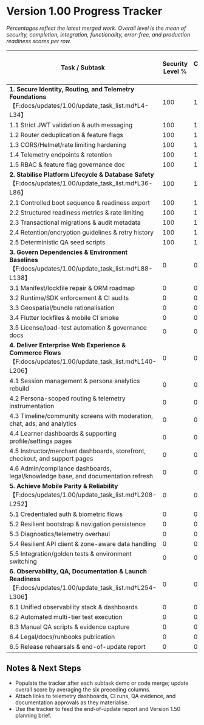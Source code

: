 # Version 1.00 Progress Tracker

_Percentages reflect the latest merged work. Overall level is the mean of security, completion, integration, functionality, error-free, and production readiness scores per row._

| Task / Subtask | Security Level % | Completion Level % | Integration Level % | Functionality Level % | Error Free Level % | Production Level % | Overall Level % |
| --- | --- | --- | --- | --- | --- | --- | --- |
| **1. Secure Identity, Routing, and Telemetry Foundations**【F:docs/updates/1.00/update_task_list.md†L4-L34】 | 100 | 100 | 100 | 100 | 100 | 100 | 100 |
| 1.1 Strict JWT validation & auth messaging | 100 | 100 | 100 | 100 | 100 | 100 | 100 |
| 1.2 Router deduplication & feature flags | 100 | 100 | 100 | 100 | 100 | 100 | 100 |
| 1.3 CORS/Helmet/rate limiting hardening | 100 | 100 | 100 | 100 | 100 | 100 | 100 |
| 1.4 Telemetry endpoints & retention | 100 | 100 | 100 | 100 | 100 | 100 | 100 |
| 1.5 RBAC & feature flag governance doc | 100 | 100 | 100 | 100 | 100 | 100 | 100 |
| **2. Stabilise Platform Lifecycle & Database Safety**【F:docs/updates/1.00/update_task_list.md†L36-L86】 | 100 | 100 | 100 | 100 | 100 | 100 | 100 |
| 2.1 Controlled boot sequence & readiness export | 100 | 100 | 100 | 100 | 100 | 100 | 100 |
| 2.2 Structured readiness metrics & rate limiting | 100 | 100 | 100 | 100 | 100 | 100 | 100 |
| 2.3 Transactional migrations & audit metadata | 100 | 100 | 100 | 100 | 100 | 100 | 100 |
| 2.4 Retention/encryption guidelines & retry history | 100 | 100 | 100 | 100 | 100 | 100 | 100 |
| 2.5 Deterministic QA seed scripts | 100 | 100 | 100 | 100 | 100 | 100 | 100 |
| **3. Govern Dependencies & Environment Baselines**【F:docs/updates/1.00/update_task_list.md†L88-L138】 | 0 | 0 | 0 | 0 | 0 | 0 | 0 |
| 3.1 Manifest/lockfile repair & ORM roadmap | 0 | 0 | 0 | 0 | 0 | 0 | 0 |
| 3.2 Runtime/SDK enforcement & CI audits | 0 | 0 | 0 | 0 | 0 | 0 | 0 |
| 3.3 Geospatial/bundle rationalisation | 0 | 0 | 0 | 0 | 0 | 0 | 0 |
| 3.4 Flutter lockfiles & mobile CI smoke | 0 | 0 | 0 | 0 | 0 | 0 | 0 |
| 3.5 License/load-test automation & governance docs | 0 | 0 | 0 | 0 | 0 | 0 | 0 |
| **4. Deliver Enterprise Web Experience & Commerce Flows**【F:docs/updates/1.00/update_task_list.md†L140-L206】 | 0 | 0 | 0 | 0 | 0 | 0 | 0 |
| 4.1 Session management & persona analytics rebuild | 0 | 0 | 0 | 0 | 0 | 0 | 0 |
| 4.2 Persona-scoped routing & telemetry instrumentation | 0 | 0 | 0 | 0 | 0 | 0 | 0 |
| 4.3 Timeline/community screens with moderation, chat, ads, and analytics | 0 | 0 | 0 | 0 | 0 | 0 | 0 |
| 4.4 Learner dashboards & supporting profile/settings pages | 0 | 0 | 0 | 0 | 0 | 0 | 0 |
| 4.5 Instructor/merchant dashboards, storefront, checkout, and support pages | 0 | 0 | 0 | 0 | 0 | 0 | 0 |
| 4.6 Admin/compliance dashboards, legal/knowledge base, and documentation refresh | 0 | 0 | 0 | 0 | 0 | 0 | 0 |
| **5. Achieve Mobile Parity & Reliability**【F:docs/updates/1.00/update_task_list.md†L208-L252】 | 0 | 0 | 0 | 0 | 0 | 0 | 0 |
| 5.1 Credentialed auth & biometric flows | 0 | 0 | 0 | 0 | 0 | 0 | 0 |
| 5.2 Resilient bootstrap & navigation persistence | 0 | 0 | 0 | 0 | 0 | 0 | 0 |
| 5.3 Diagnostics/telemetry overhaul | 0 | 0 | 0 | 0 | 0 | 0 | 0 |
| 5.4 Resilient API client & zone-aware data handling | 0 | 0 | 0 | 0 | 0 | 0 | 0 |
| 5.5 Integration/golden tests & environment switching | 0 | 0 | 0 | 0 | 0 | 0 | 0 |
| **6. Observability, QA, Documentation & Launch Readiness**【F:docs/updates/1.00/update_task_list.md†L254-L306】 | 0 | 0 | 0 | 0 | 0 | 0 | 0 |
| 6.1 Unified observability stack & dashboards | 0 | 0 | 0 | 0 | 0 | 0 | 0 |
| 6.2 Automated multi-tier test execution | 0 | 0 | 0 | 0 | 0 | 0 | 0 |
| 6.3 Manual QA scripts & evidence capture | 0 | 0 | 0 | 0 | 0 | 0 | 0 |
| 6.4 Legal/docs/runbooks publication | 0 | 0 | 0 | 0 | 0 | 0 | 0 |
| 6.5 Release rehearsals & end-of-update report | 0 | 0 | 0 | 0 | 0 | 0 | 0 |

## Notes & Next Steps
- Populate the tracker after each subtask demo or code merge; update overall score by averaging the six preceding columns.
- Attach links to telemetry dashboards, CI runs, QA evidence, and documentation approvals as they materialise.
- Use the tracker to feed the end-of-update report and Version 1.50 planning brief.
